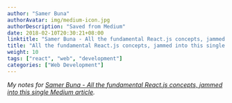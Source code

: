 ```yaml
---
author: "Samer Buna"
authorAvatar: img/medium-icon.jpg
authorDescription: "Saved from Medium"
date: 2018-02-10T20:30:21+08:00
linktitle: "Samer Buna - All the fundamental React.js concepts, jammed into this single Medium article"
title: "All the fundamental React.js concepts, jammed into this single Medium article"
weight: 10
tags: ["react", "web", "development"]
categories: ["Web Development"]
---
```


*My notes for [Samer Buna - All the fundamental React.js concepts, jammed into this single Medium article](https://medium.freecodecamp.org/all-the-fundamental-react-js-concepts-jammed-into-this-single-medium-article-c83f9b53eac2).*
